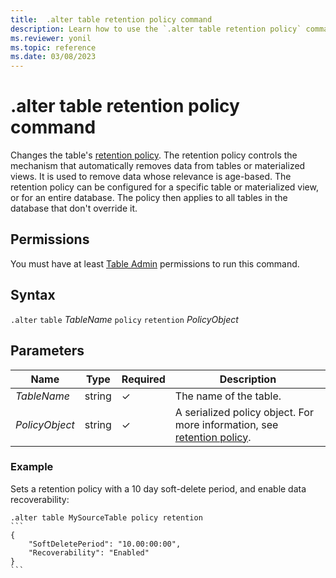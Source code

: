 ```yaml
---
title:  .alter table retention policy command
description: Learn how to use the `.alter table retention policy` command to changes the table's retention policy.
ms.reviewer: yonil
ms.topic: reference
ms.date: 03/08/2023
---
```

# .alter table retention policy command

Changes the table's [retention policy](retentionpolicy.md). The retention policy controls the mechanism that automatically removes data from tables or materialized views. It is used to remove data whose relevance is age-based. The retention policy can be configured for a specific table or materialized view, or for an entire database. The policy then applies to all tables in the database that don't override it.

## Permissions

You must have at least [Table Admin](access-control/role-based-access-control.md) permissions to run this command.

## Syntax

`.alter` `table` *TableName* `policy` `retention` *PolicyObject*

## Parameters

| Name | Type | Required | Description |
|--|--|--|--|
| *TableName* | string | &check;| The name of the table.|
| *PolicyObject* |string | &check; | A serialized policy object. For more information, see [retention policy](retentionpolicy.md).|

### Example

Sets a retention policy with a 10 day soft-delete period, and enable data recoverability:

````kusto
.alter table MySourceTable policy retention
```
{
    "SoftDeletePeriod": "10.00:00:00",
    "Recoverability": "Enabled"
}
```
````
